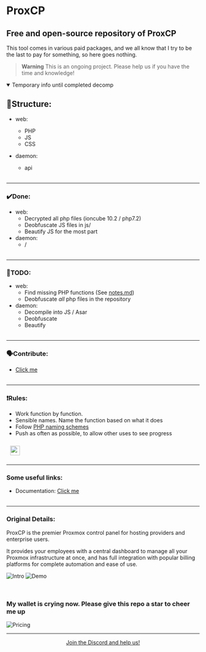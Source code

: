 # ProxCP

## Free and open-source repository of ProxCP

This tool comes in various paid packages, and we all know that I try to be the last to pay for something, so here goes nothing.

> **Warning**
> This is an ongoing project. Please help us if you have the time and knowledge!

<details open>
<summary>Temporary info until completed decomp</summary>

## 🌲Structure:
- web:
    - PHP
    - JS
    - CSS

- daemon:
    - api
<br><br>

-----
### ✔️Done:
- web:
    - Decrypted all php files (ioncube 10.2 / php7.2)
    - Deobfuscate JS files in js/
    - Beautify JS for the most part
- daemon:
    - /
<br><br>

-----
### 📝TODO:
- web:
    - Find missing PHP functions (See [notes.md](https://github.com/marcus-alicia/ProxCP/blob/main/notes.md))
    - Deobfuscate *all* php files in the repository
- daemon:
    - Decompile into JS / Asar
    - Deobfuscate
    - Beautify
<br><br>

-----
### 🗣️Contribute:
- [Click me](https://discord.gg/96kh6n5EMB)
<br><br>

-----
### ❗Rules:
- Work function by function.
- Sensible names. Name the function based on what it does
- Follow [PHP naming schemes](https://www.php.net/manual/en/userlandnaming.rules.php)
- Push as often as possible, to allow other uses to see progress

<img style="margin: 10px" src="https://cdn.discordapp.com/attachments/1085349080592560169/1097954019248451635/ezgif.com-gif-maker_1.gif" height="25" />  
</details>


-----

### Some useful links:

- Documentation: [Click me](https://docs.proxcp.com/)
<br><br>

-----

### Original Details:

ProxCP is the premier Proxmox control panel for hosting providers and enterprise users. 

It provides your employees with a central dashboard to manage all your Proxmox infrastructure at once, and has full integration with popular billing platforms for complete automation and ease of use.

![Intro](https://i.imgur.com/ZaPsK6m.png)
![Demo](https://i.imgur.com/sBxrSMo.png)

<br>

### My wallet is crying now. Please give this repo a star to cheer me up
![Pricing](https://i.imgur.com/OLAkbo7.png)

----- 
<p align="center"><a href="https://discord.gg/free-tools">Join the Discord and help us!</a></p>
